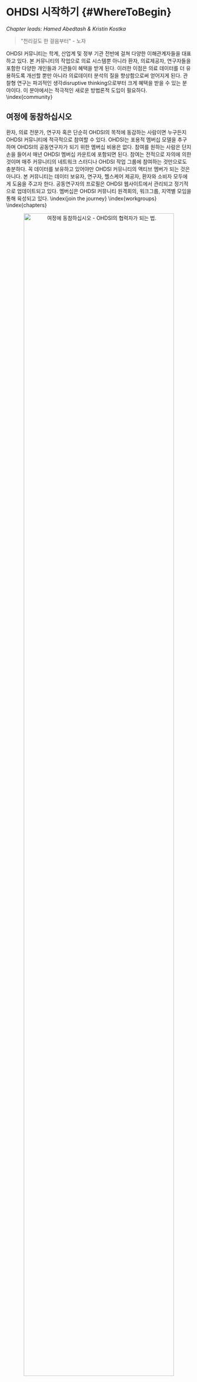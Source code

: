 # OHDSI 시작하기 {#WhereToBegin}

*Chapter leads: Hamed Abedtash & Kristin Kostka*

> "천리길도 한 걸음부터" - 노자

OHDSI 커뮤니티는 학계, 산업계 및 정부 기관 전반에 걸쳐 다양한 이해관계자들을 대표하고 있다. 본 커뮤니티의 작업으로 의료 시스템뿐 아니라 환자, 의료제공자, 연구자들을 포함한 다양한 개인들과 기관들이 혜택을 받게 된다. 이러한 이점은 의료 데이터를 더 유용하도록 개선할 뿐만 아니라 의료데이터 분석의 질을 향상함으로써 얻어지게 된다. 관찰형 연구는 파괴적인 생각disruptive thinking으로부터 크게 혜택을 받을 수 있는 분야이다. 이 분야에서는 적극적인 새로운 방법론적 도입이 필요하다. \index{community}

## 여정에 동참하십시오
환자, 의료 전문가, 연구자 혹은 단순히 OHDSI의 목적에 동감하는 사람이면 누구든지 OHDSI 커뮤니티에 적극적으로 참여할 수 있다. OHDSI는 포용적 멤버십 모델을 추구하며 OHDSI의 공동연구자가 되기 위한 멤버십 비용은 없다. 참여를 원하는 사람은 단지 손을 들어서 매년 OHDSI 멤버십 카운트에 포함되면 된다. 참여는 전적으로 자의에 의한 것이며 매주 커뮤니티의 네트워크 스터디나 OHDSI 작업 그룹에 참여하는 것만으로도 충분하다. 꼭 데이터를 보유하고 있어야만 OHDSI 커뮤니티의 액티브 멤버가 되는 것은 아니다. 본 커뮤니티는 데이터 보유자, 연구자, 헬스케어 제공자, 환자와 소비자 모두에게 도움을 주고자 한다. 공동연구자의 프로필은 OHDSI 웹사이트에서 관리되고 정기적으로 업데이트되고 있다. 멤버십은 OHDSI 커뮤니티 원격회의, 워크그룹, 지역별 모임을 통해 육성되고 있다. \index{join the journey} \index{workgroups} \index{chapters}

<div class="figure" style="text-align: center">
<img src="images/WhereToBegin/joinTheJourney.png" alt="여정에 동참하십시오 - OHDSI의 협력자가 되는 법." width="90%" />
<p class="caption">(\#fig:jointhejourney)여정에 동참하십시오 - OHDSI의 협력자가 되는 법.</p>
</div>


### OHDSI 포럼
OHDSI 포럼[^forumUrl]은 OHDSI 커뮤니티 공동연구자들이 메시지를 올리는 형식을 통해 대화하는 온라인 토론 사이트이다. 포럼은 트리와 같은 구조로 구성되었다. 가장 상위에는 "카테고리"가 있으며 관련성 있는 토론 카테고리로 나눠진다. 각 카테고리 아래로는 하위 포럼과 추가적인 하위 포럼들로 구성된다. 각 토픽 (스레드라고도 불림) 의 가장 낮은 하위 포럼에서 포럼 멤버들 간의 토론 혹은 포스트가 작성된다.

[^forumUrl]: http://forum.ohdsi.org

OHDSI 포럼에서는 다음을 포함한 콘텐츠 카테고리를 찾을 수 있다:

-	**일반 General**: OHDSI 커뮤니티와 참여 방법에 대한 전반적인 토론
-	**구현 Implementers**: 로컬 환경에서 공동 데이터 모델과 OHDSI 분석 프레임워크을 구현하는 방법에 대한 토론
-	**개발자 Developers**: OHDSI 어플리케이션의 오픈 소스 개발과 OMOP CDM과의 균형을 위한 도구에 관한 논의
-	**연구자 Researchers**: OHDI 연구 네트워크 기반의 근거 생성, 공동 연구, 통계적 방법과 기타 CDM 기반 연구에 대한 토론
-	**CDM 개발자 CDM Builders**: 진행 중인 CDM을 위한 조건, vocabulary 그리고 테크닉적인 요소들에 관한 토론
-	**Vocabulary 유저 Vocabulary Users**: Vocabulary 콘텐츠에 관한 토론
-	**지역 지부 Regional Chapters(예를 들면, 한국, 중국, 유럽)**: 지역별 언어로 진행되며 로컬 OMOP 구현과 OHDSI 커뮤니티 활동에 관한 토론


개별적인 주제로 포스팅을 올리려면 계정 등록을 먼저 해야 한다. 포럼 계정을 오픈하고 나면 General Topic 아래 "Welcome to OHDSI! – Please introduce yourself"라는 토픽에 하기와 같이 본인 소개를 하는 것을 추천한다.
1) 본인 소개 및 본인의 업무 소개
2) 커뮤니티 안에서 어떤 방식으로 도움을 줄 수 있는지 (예를 들면, 소프트웨어 개발, 연구, 논문 작성 등)를 본인 소개에 설명한다. 이제 당신은 OHDSI 여정에 동참하였다! 이후엔 토론에 참여하는 것을 권장한다. OHDSI 커뮤니티 포럼을 통해 자신의 질문을 포스팅하고 새로운 아이디어를 내고, 협업에 참여하길 바란다. \index{forum}

\BeginKnitrBlock{rmdimportant}<div class="rmdimportant">토픽을 "watch" 할 수도 있다. 이 뜻은 관심 있는 토픽에 새로운 포스트가 올라올 경우, 이메일로 안내를 받고 이메일 답장을 통해 다시 답장을 보낼 수도 있다는 것이다. 앞으로 다가올 미팅에 대한 아젠다도 확인할 수 있으며 공동작업 기회와 주간 OHDSI 다이제스트를 이메일로 수령할 수 있다.</div>\EndKnitrBlock{rmdimportant}

### OHDSI 이벤트
OHDSI는 정기적으로 직접 참여가 가능한 이벤트를 개최하여 공동연구자들이 서로 학습하고 향후 협력 관계를 강화할 기회를 제공한다. 이러한 이벤트는 OHDSI웹사이트를 통해 전달되며 참석에 관심이 있는 사람들에게 무료로 제공된다.

OHDSI 심포지엄은 미국, 유럽, 아시아 등에서 매년 개최되는 과학 컨퍼런스로, 이를 통해 공동 연구자들은 총회, 포스터 발표 및 소프트웨어 시연 등을 통해 각각의 최신 연구를 발표할 수 있다. OHDSI심포지엄은 OHDSI커뮤니티에서 진행되고 있는 최신의 상황을 배울 수 있는 최적의 장소이다. 일반적으로 OHDSI심포지엄에서는 새로운 커뮤니티 참여자들이 데이터 표준이나 분석에 대한 모범사례에 관한 주제들에 대해 배울 수 있는 OHDSI 튜토리얼이 함께 진행된다.

OHDSI공동연구자들의 대면 이벤트 face-to-face event는 좀 더 규모가 작은 포럼인데, 일반적으로 공동으로 관심을 가지고 있는 특정 문제들을 중심으로 구성된다. 지난 이벤트 중에는 표현형 해커톤 phenotype hack-a-thon, 데이터 질 해커톤 data quality hack-a-thon, 오픈소스 소프트웨어 documentation-a-thon 등이 있었다. OHDSI는 다양한 스터디톤 study-a-thon 이벤트를 개최해 왔으며, 이를 통해 공동연구자들이 며칠간 함께 팀이 되어 특정 연구주제에 대하여 적절한 관찰형 분석과 OHDSI 네트워크에 관한 학습, 많은 사람에게 알릴 수 있는 근거를 생성할 수 있는 기회를 제공하였다. 이런 행사들에서는 공통의 문제를 해결하려는 열망뿐 아니라, 배움과 지속적인 발전을 도모하는 우호적 환경을 제공하고자하는 관심도 대두되었다.

OHDSI 커뮤니티의 힘을 보다 자세히 배우기 바란다. OHDSI 웹사이트의 [OHDSI Past Events section](https://www.ohdsi.org/past-events/)에서 지난 심포지엄, 대면 이벤트, OHDSI 튜토리얼 등을 접할 수 있다.

### OHDSI 커뮤니티 원격회의
OHDSI 커뮤니티 주간 원격회의(OHDSI call)는 매주 OHDSI 커뮤니티 안에서 발생하는 활동들에 대해 배울 기회이다. 한국 시각으로 매주 수요일 새벽 2시 (미국 동부시각 기준 화요일 오후 12시부터 1시)에 원격회의로 진행되고 있으며 OHDSI 소프트웨어의 최근 개발 사항 뿐 아니라 개별 공동 연구자들 및 그룹 활동과 커뮤니티의 전체적인 성과를 알 수 있는 기회이다. 이 미팅은 모두 녹화되고 있으며 발표자료들은 OHDSI 웹사이트 리소스에서 확인할 수 있다.

우리는 모든 OHDSI공동 연구자들이 주간 원격회의에 참석하고 커뮤니티 토론을 위한 주제를 제안하기를 바란다. OHDSI 커뮤니티 원격회의는 연구 결과를 공유하고 현재 활발히 진행 중인 작업에 대한 의견을 제시하고 피드백을 얻으며, 개발 중인 오픈소스 소프트웨어를 시연하고, 데이터 모델링과 분석에 대한 모범사례를 커뮤니티와 함께 논의하고, 보조금/간행/컨퍼런스 워크샵 등을 위한 미래의 공동 작업 기회에 대해 많은 아이디어를 논의하는 장이 될 수 있다. 만약 원격회의 발표와 관련한 아이디어가 있다면 OHDSI 포럼에 글을 올릴 수 있다.

OHDSI 신입이라면 원격회의를 통해 OHDSI 네트워크 내에서 일어나는 일들에 대하여 알아가는 것이 좋을 것이다.OHDSI 원격회의에 참여하기 원한다면 [OHDSI Wiki](https://www.ohdsi.org/web/wiki/doku.php?id=projects:ohdsi_community)를 참고하기 바란다. 커뮤니티 원격회의의 주제는 매주 다르다. OHDSI 포럼의 OHDSI 주간 다이제스트를 통해 매주 발표주제에 관한 정보를 받을 수 있다. 매 원격회의마다 처음으로 참여하는 사람들의 배경과 OHDSI 가입 동기에 관한 소개를 받는 시간을 가진다. \index{community!community calls}

###	OHDSI 워크그룹
OHDSI에는 워크그룹 Workgroup 팀들이 이끌어가는 다양한 프로젝트가 있다. 각각의 워크그룹은 커뮤니티에 기여하기 위한 프로젝트의 목적, 목표, 세부사항 등을 결정하는 리더십을 가지고 있다. 프로젝트 목적과 목표에 기여하고 싶은 참가자라면 누구나 워크그룹에 참여할 수 있다. 워크 그룹은 장기적인 목표을 위해 오랫동안 유지되기도 하고, 커뮤니티의 특정 필요를 충족시키기 위한 단기 프로젝트를 위해 단기적으로만 유지되기도 한다. 워크 그룹의 정기 미팅은 프로젝트 리더들에 의해 결정되며 그룹마다 각각 다르다. 활동 중인 워크 그룹들의 리스트는 [OHDSI Wiki](https://www.ohdsi.org/web/wiki/doku.php?id=projects:overview)에서 관리되고 있다. \index{workgroups}

테이블 \@ref(tab:OHDSIworkgroups)은 활동 중인 OHDSI 워크 그룹의 레퍼런스를 제공한다. 해당 프로젝트에 적극적으로 참여하여 배우길 바란다.

Table: (\#tab:OHDSIworkgroups) 주목할 만한 OHDSI 워크 그룹

| Workgroup Name |	 Objective  |	Target Audience  |
|:------- |:---------------------------------- |:---------------------------- |
| Atlas & WebAPI |	Atlas & WebAPI는 OHDSI 오픈소스 소프트웨어 중 하나로  OMOP-CDM 기반의 한 표준화된 분석 기능을 제공하는 것에 중점을 두고 있다. | 	오픈소스 Atlas/WebAPI 플랫폼의 개선과 기여하고 싶은 Java와 JavaScript 소프트웨어 개발자들 |
|CDM & Vocabulary| 임상 환자 빅데이터의 대규모 분석을 위한 체계적이고 표준화된 OMOP-CDM의 지속적인 개발. 타 워크그룹에 의해 개발된 표준화된 분석을 지원하고, 국제 코딩 시스템의 커버리지를 확장하기 위해 표준화된 Vocabulary의 질적 개선. | 모든 필요와 사례들에 적용될 OMOP-CDM과 표준 Vocabulary를 개선하고 싶은 사람 |
|Genomics|	다양한 시퀀싱 작업의 결과로 나오는 유전자변이 정보를 위한 Genomic CDM 확장 모델 개발한다.|	제한 없음|
|Population- Level Estimation| 	정확하고 믿을 수 있으며 재현 가능한 관찰형 연구의 과학적 방법을 개발하며 이러한 방법의 사용을 촉진한다.|	제한 없음|
|Natural Language Processing|	OHDSI 관찰형 데이터베이스의 문서 데이터 사용을 촉진. 이 목표를 증진하기 위해 OHDSI  연구에 문서 데이터를 활용하기 위한 소프트웨어와 방법을 개발한다.|	제한 없음
|Patient- Level Prediction| 	정확하고 잘 보정된 환자 중심의 표준화된 머신러닝 예측 모델 프로세스를 구축하여 다양한 관심영역에 사용할 수 있게 하며, 또한 어떤 소집단 환자의 데이터에도 적용할 수 있도록 함|	제한 없음
|Gold Standard Phenotype Library| 	OHDSI 참여자들이 함께 검증한 표현형 phenotype 정의와 다른 커뮤니티에서 개발한 표현형 정의를 발견, 평가, 활용하도록 함.|	표현형(Phenotype)의 큐레이션과 입증에 관심이 있는 사람|
|FHIR Workgroup|	OMOP-CDM과 FHIR 통합에 대한 로드맵을 수립하고 OHDSI과 FHIR 상호 간에 서로의 툴과 API를 활용하여 데이터와 연구의 발전을 꾀한다. |	상호 운용성(interoperability)에 관심 있는 사람|
|GIS|	OMOP CDM을 확장하며 OHDSI 툴을 활용하여 환자의 환경 노출 역사가 그들의 임상적 phenotype과 관련이 있게 함.|	건강관련 지리적 특성에 관심 있는 사람|
|Clinical Trials| 	OHDSI 플랫폼과 어떤 측면에서도 실험에 도움이 되는 에코시스템의 임상 실험 케이스의 이해 그리고 OHDSI 툴의 업데이트의 도움을 통한 서포트|	임상 실험에 관심 있는 사람|
THEMIS| 	OMOP 사이트에서 디자인 된 ETL 프로토콜들이 높은 퀄리티와 재현할 수 있으며 효율적이도록 확인할 수 있도록 OMOP CDM 규칙에 더하여 표준 규칙의 개발|	제한 없음|
|Metadata & Annotations|	인간과 기계가 작성한 메타데이터 저장의 표준 프로세스와 공통 데이터 모델의 주석을 정의하여 연구자들이 관찰 데이터 세트의 유용한 데이터 아티팩트를 소비하고 만들어 낼 수 있도록 함.|	제한 없음|
|Patient Generated Health Data(PGHD)| 	스마트폰, 앱, 웨어러블 기기를 통해 생성된 PGHD 데이터의 ETL 규칙, 임상 데이터와의 통합, PGHD의 분석 프로세스의 개발|	제한 없음|
|Women of OHDSI	|OHDSI커뮤니티 내부의 여성들이 함께 모여 과학계, 테크놀로지, 엔지니어링, 수학(STEM) 분야에서 여성으로 겪는 도전을 나누기 위한 포럼 제공. 여성들의 입장에서 관점, 우려 사항, 아이디어를 나누며 OHDSI 커뮤니티가 STEM 분야의 여성들을 지원할 수 있을지에 대한 의견 교환 촉진. 궁극적으로 여성들로 하여금 존경받는 분야에서 여성이 리더가 될 수 있도록 장려.|	이 목표에 동감하는 사람|
|Steering Committee|	모든 OHDSI 활동과 이벤트가 발전해나가는 커뮤니티의 필요사항과 부합하도록 확인함으로 OHDSI의 사명과 비전, 가치를 유지함. 또한 미래 방향에 대한 지침을 제공함으로 콜럼비아 대학에 기반을 둔 OHDSI coordination center의 자문그룹 역할을 수행중. |	커뮤니티 내부의 리더들|

### OHDSI 지역 지부
OHDSI 지역 지부 Regional Chapter 는 각각의 지리적 위치의 특정 문제를 해결하기 위해 로컬 네트워킹 이벤트 및 회의를 개최하고자 하는 지리적 영역에 위치한 OHDSI 공동 작업자 그룹을 대표한다. 현재 OHDSI 지역 지부는 한국[^koreaUrl], 유럽[^europeUrl], 중국[^chinaUrl] 등이 있다. 한국 지부 포럼에서는 한국말을 이용하여 질문과 생각을 올릴 수 있다.
만약 본인의 지역에 OHDSI 지역 지부를 셋업하고 싶다면 [OHDSI website](https://www.ohdsi.org/who-we-are/regional-chapters)에 설명된 OHDSI 지역 지부 프로세스를 따라 진행할 수 있다. \index{chapters}

[^koreaUrl]: http://forums.ohdsi.org/c/For-collaborators-wishing-to-communicate-in-Korean
[^europeUrl]: https://www.ohdsi-europe.org/
[^chinaUrl]: https://ohdsichina.org/

###	OHDSI 연구 네트워크
다수의 OHDSI 공동연구자들은 자신의 데이터를 OMOP CDM으로 변환하는 것에 관심이 있다. OHDSI 연구 네트워크는 OMOP 호환성을 준수하기 위해 추출-변환-로드(ETL) 프로세스를 거친 관찰형 데이터베이스의 다양하고 글로벌한 커뮤니티를 대표한다. 만약 OHDSI 커뮤니티에서 당신의 여정에 데이터 변환이 포함되어 있다면 OMOP CDM 및 Vocabulary에 대한 튜토리얼, 변환을 지원하는 무료 툴, 특정 도메인 또는 데이터 타입의 유형을 타겟으로 하는 워크 그룹이 있다. OHDSI 공동연구자들은 OHDSI 포럼을 활용하여 CDM 변환 중에 발생하는 문제를 논의하고 해결하는 것을 권장한다.

## 적합한 위치
*이제 지금쯤이면 과연 나는 OHDSI 커뮤니티의 어디에 어울릴까?* 라는 고민을 할 것이다.

**나는 연구를 시작하려는 임상 연구자입니다.** 만약 당신이 OHDSI 연구 네트워크를 사용하여 특정 질문에 답하거나, 논문을 제출하려는 임상 연구자라면, 맞게 찾아온 것이다. 우선 OHDSI 포럼의 [OHDSI Researchers Topic](https://forums.ohdsi.org/c/researchers)에 당신의 아이디어를 게시할 수 있다. 이것은 당신과 비슷한 관심사를 가진 연구자와 연결하는데 도움이 된다. OHDSI는 논문출판을 사랑하며 당신의 연구 주제를 데이터 분석 및 논문으로 신속하게 전환할 수 있는 많은 자원을 보유하고 있다. 이에 관한 자세한 내용은 \@ref(Characterization)장, \@ref(PopulationLevelEstimation)장, \@ref(PatientLevelPrediction)장에서 확인할 수 있다.

**OHDSI 커뮤니티가 생산하는 정보를 읽고 소비하고 싶습니다.** 당신이 환자, 임상의사 혹은 의료 분야 세부 전문가이든, OHDSI는 건강결과(health outcome)를 더 잘 이해할 수 있도록 고품질의 근거를 제공하고자 한다. 어쩌면 당신은 코딩해본 지 오래되었을 수도 있고, 프로그래밍을 한 번도 해본 적이 없을 수도 있다. 그래도 당신은 이 커뮤니티의 일환이 될 수 있다. 우리는 당신을 근거 소비자 *evidence consumer* – OHDSI 연구를 행동으로 옮기는 개인- 라고 부른다. 당신은 OHDSI가 어떤 근거를 만들었거나, 만들고 있는지를 파악하기 위해 정밀하게 선별하고, 아마도 당신과 관련된 질문들을 제안하기를 원할지도 모른다. 이런 당신을 토론에 초대한다. [OHDSI Forum](http://forum.ohdsi.org)에 질문을 올리기 바란다. 커뮤니티 원격회의에 참석하여 최신 연구를 들어보십시오. OHDSI 심포지엄 및 대면 미팅에 참석하여 커뮤니티에 직접 참여하십시오. 당신의 질문은 OHDSI 커뮤니티의 중요한 부분이다. 당신이 어떤 근거를 찾고 있는지 우리가 알 수 있도록 목소리를 높여주십시오!

**나는 보건의료분야에서 의사결정을 할 수 있는 위치에 있습니다. 나는 데이터 소유자거나 그 소유자를 대표할 수 있습니다. 나는 내 조직에 있어서 OMOP CDM 및 OHDSI 분석 도구의 유용성을 평가하고 있습니다.** 조직의 관리자/리더로서 OHDSI에 관해 들어봤을 수 있으며 OMOP CDM이 어떻게 당신의 경우에 이용될 수 있는지 궁금할 수 있다. 그렇다면, [OHDSI Past Events](https://www.ohdsi.org/past-events/)의 자료를 통해 연구의 본문을 보는 것으로 시작할 수 있다. 커뮤니티 원격회의에 참여하여 단순히 청취만 할 수도 있다. \@ref(DataAnalyticsUseCases)장(데이터 분석 사용 사례)은 OMOP CDM 및 OHDSI 분석 도구가 사용할 수 있는 연구의 종류를 이해하는 데 도움이 될 것이다. 당신을 위해 OHDSI 커뮤니티가 당신의 여정에 있다. 관심 있는 특정 영역이 있다면 이에 대한 예를 물어보는 것에 두려워하지 마십시오. 전 세계 200개 이상의 조직이 OHDSI 내에서 협력하고 있으며 이 커뮤니티의 가치를 보여주는 데 도움이 되는 성공 사례가 많다.

**나는 내 기관의 데이터를 ETL 및 변환하여 OMOP CDM으로 변환하고자 하는 데이터베이스 관리자입니다.** 당신의 데이터를 “OMOP” 하고자 하는 것은 고귀하고 가치 있는 사업이다. 만약 ETL 프로세스를 막 시작하는 경우에는 [OHDSI Community ETL Tutorial Slides](https://www.ohdsi-europe.org/images/symposium-2019/tutorials/OHDSI_Vocabulary_CDM_Tutorial.pdf)를 참조하거나 다가오는 OHDSI 심포지엄에 등록하십시오. THEMIS 워크 그룹 원격회이에 참여하거나 OHDSI 포럼에 질문을 올리는 것을 고려해 보십시오. OMOP CDM의 성공적인 구현을 돕는 것에 관심이 많은 커뮤니티에서 풍부한 지식을 찾을 수 있을 것이다. 부끄러워하지 마십시오.

**나는 OHDSI 툴 스택에 기여를 하고 싶은 생물통계학자 혹은 방법 개발자입니다.** 무엇보다도 OHDSI method 라이브러리에 당신의 전문 지식을 도입하고 이런 방법을 더욱 잘 개발하기 위한 당신의 열정에 감사를 표한다. 우선 인구 수준 추정이나 환자 수준 예측 워크 그룹 원격회의에 참여하여 커뮤니티의 현 우선순위에 대하여 자세히 들어 보기를 추천한다. OHDSI 도구를 사용하면서 각 GitHub Repo에 문제를 제기할 수도 있다. (예를 들면, SQL 렌더 패키지의 문제일 경우 OHDSI/SqlRender에 대한 GitHub Repo에 문제를 제기하면 된다) 당신의 기여를 환영한다!

**나는 OHDSI 도구 스택을 보완하는 도구 만드는 것에 관심이 있는 소프트웨어 개발자입니다.** 커뮤니티에 오신 것을 환영한다! OHDSI 임무의 일환으로 우리의 툴은 오픈소스이며 Apache licenses에 따라 관리된다. OHDSI 도구 스택을 보완하는 솔루션 개발을 환영한다. 언제든 워크 그룹에 참여하여 아이디어를 제안해 주길 바란다. 다만, OHDSI는 오픈 사이언스 (개방형 과학) 개방형 협업에 많은 투자를 하는 점을 유의하십시오. 독점적인 알고리즘과 소프트웨어 솔루션도 환영하지만, 그러한 작업은 우리 소프트웨어 개발 작업에서 주요 관심사는 아니다.

**나는 OHDSI커뮤니티에 조언을 하고 싶은 컨설턴트입니다.** 커뮤니티에 오신 것을 환영한다! 당신의 전문 지식은 매우 귀중하다. 필요에 따라 OHDSI 포럼에 적절히 본인의 서비스를 홍보해도 된다. OHDSI 튜토리얼에 참여하길 바라며 매년 열리는 심포지엄의 절차와 OHDSI 대면 미팅에서 당신의 전문 지식으로 기여하는 것을 고려해 보자.

**나는 OHDSI에 대하여 더 배우고 싶은 학생입니다.** 올바르게 찾아왔다! OHDSI 커뮤니티 원격회의에 참여하여 본인을 소개하는 것을 고려하십시오. OHDSI 튜토리얼을 참고하고 OHDSI 심포지엄의 대면 미팅에 참여하여 OHDSI 커뮤니티가 제공하는 방법과 툴에 관하여 자세히 알아보십시오. 만약 특정 연구에 관심이 있다면 OHDSI 포럼의 연구자 토픽에 글을 올려보기 바란다. 다양한 조직에서 OHDSI가 후원하는 연구 기회 (예를 들면 박사후과정, 연구 펠로우십) 를 제공한다. OHDSI 포럼은 이러한 기회 등에 대한 최신 정보를 제공할 것이다.

## 요약

\BeginKnitrBlock{rmdsummary}<div class="rmdsummary">- OHDSI 커뮤니티에서 시작하는 것은 매우 쉽다! **OHDSI Forum**에 글을 올리고 원격 회의에 참여하십시오.

- OHDSI 포럼에 본인의 연구나 CDM, ETL질문을 올리기 바란다.
</div>\EndKnitrBlock{rmdsummary}
